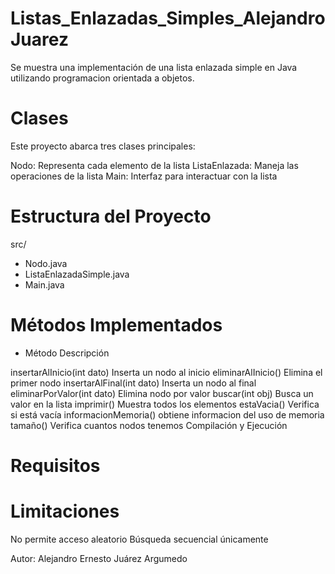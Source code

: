 # Listas_Enlazadas_Simples_AlejandroJuarez

Se muestra una implementación de una lista enlazada simple en Java utilizando programacion orientada a objetos.

# Clases
Este proyecto abarca tres clases principales:

Nodo: Representa cada elemento de la lista
ListaEnlazada: Maneja las operaciones de la lista
Main: Interfaz para interactuar con la lista

# Estructura del Proyecto
src/
- Nodo.java
- ListaEnlazadaSimple.java
- Main.java

# Métodos Implementados

- Método	Descripción

insertarAlInicio(int dato)	Inserta un nodo al inicio
eliminarAlInicio()	Elimina el primer nodo
insertarAlFinal(int dato)	Inserta un nodo al final
eliminarPorValor(int dato)	Elimina nodo por valor
buscar(int obj)	Busca un valor en la lista
imprimir()	Muestra todos los elementos
estaVacia()	Verifica si está vacía
informacionMemoria()	obtiene informacion del uso de memoria
tamaño()	Verifica cuantos nodos tenemos
Compilación y Ejecución

# Requisitos

# Limitaciones
No permite acceso aleatorio
Búsqueda secuencial únicamente

Autor: Alejandro Ernesto Juárez Argumedo
